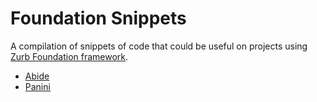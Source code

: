 # Foundation Snippets

A compilation of snippets of code that could be useful on projects using [Zurb Foundation framework](https://foundation.zurb.com/sites/docs/).

- [Abide](https://github.com/CoopersDigitalProduction/foundation-snippets/blob/main/abide.md)
- [Panini](https://github.com/CoopersDigitalProduction/foundation-snippets/blob/main/panini.md)
